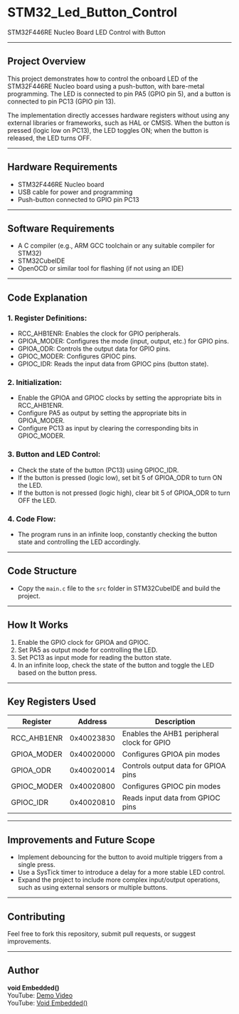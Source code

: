# STM32_Led_Button_Control

STM32F446RE Nucleo Board LED Control with Button

---

## Project Overview

This project demonstrates how to control the onboard LED of the STM32F446RE Nucleo board using a push-button, with bare-metal programming. The LED is connected to pin PA5 (GPIO pin 5), and a button is connected to pin PC13 (GPIO pin 13). 

The implementation directly accesses hardware registers without using any external libraries or frameworks, such as HAL or CMSIS. When the button is pressed (logic low on PC13), the LED toggles ON; when the button is released, the LED turns OFF.

---

## Hardware Requirements
- STM32F446RE Nucleo board
- USB cable for power and programming
- Push-button connected to GPIO pin PC13

---

## Software Requirements
- A C compiler (e.g., ARM GCC toolchain or any suitable compiler for STM32)
- STM32CubeIDE
- OpenOCD or similar tool for flashing (if not using an IDE)

---

## Code Explanation

### 1. **Register Definitions**:
   - RCC_AHB1ENR: Enables the clock for GPIO peripherals.
   - GPIOA_MODER: Configures the mode (input, output, etc.) for GPIO pins.
   - GPIOA_ODR: Controls the output data for GPIO pins.
   - GPIOC_MODER: Configures GPIOC pins.
   - GPIOC_IDR: Reads the input data from GPIOC pins (button state).

### 2. **Initialization**:
   - Enable the GPIOA and GPIOC clocks by setting the appropriate bits in RCC_AHB1ENR.
   - Configure PA5 as output by setting the appropriate bits in GPIOA_MODER.
   - Configure PC13 as input by clearing the corresponding bits in GPIOC_MODER.

### 3. **Button and LED Control**:
   - Check the state of the button (PC13) using GPIOC_IDR.
   - If the button is pressed (logic low), set bit 5 of GPIOA_ODR to turn ON the LED.
   - If the button is not pressed (logic high), clear bit 5 of GPIOA_ODR to turn OFF the LED.

### 4. **Code Flow**:
   - The program runs in an infinite loop, constantly checking the button state and controlling the LED accordingly.

---

## Code Structure
   - Copy the `main.c` file to the `src` folder in STM32CubeIDE and build the project.

---

## How It Works
1. Enable the GPIO clock for GPIOA and GPIOC.
2. Set PA5 as output mode for controlling the LED.
3. Set PC13 as input mode for reading the button state.
4. In an infinite loop, check the state of the button and toggle the LED based on the button press.

---

## Key Registers Used
| Register         | Address       | Description                                |
|------------------|---------------|--------------------------------------------|
| RCC_AHB1ENR      | 0x40023830    | Enables the AHB1 peripheral clock for GPIO |
| GPIOA_MODER      | 0x40020000    | Configures GPIOA pin modes                 |
| GPIOA_ODR        | 0x40020014    | Controls output data for GPIOA pins        |
| GPIOC_MODER      | 0x40020800    | Configures GPIOC pin modes                 |
| GPIOC_IDR        | 0x40020810    | Reads input data from GPIOC pins           |

---

## Improvements and Future Scope
- Implement debouncing for the button to avoid multiple triggers from a single press.
- Use a SysTick timer to introduce a delay for a more stable LED control.
- Expand the project to include more complex input/output operations, such as using external sensors or multiple buttons.

---

## Contributing
Feel free to fork this repository, submit pull requests, or suggest improvements.

---

## Author
**void Embedded()**  
YouTube: [Demo Video](https://youtube.com/shorts/jnpERZYrReI?si=CKZEfIEUdJxdNdmu)  
YouTube: [Void Embedded()](https://youtube.com/@void_embedded?si=LfwY5p6dR7dW5s0p)

